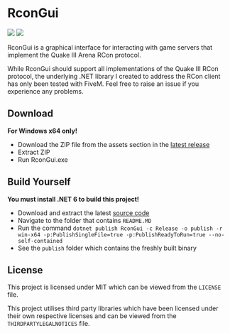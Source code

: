 # RconGui
<p>
  <a href="https://github.com/Russlyman/RconGui/releases/latest" alt="Release">
    <img src="https://img.shields.io/github/v/release/Russlyman/RconGui" /></a>
  <a href="https://github.com/Russlyman/RconGui/blob/main/LICENSE" alt="License">
    <img src="https://img.shields.io/github/license/Russlyman/RconGui" /></a>
</p>

RconGui is a graphical interface for interacting with game servers that implement the Quake III Arena RCon protocol.

While RconGui should support all implementations of the Quake III RCon protocol, the underlying .NET library I created to address the RCon client has only been tested with FiveM. Feel free to raise an issue if you experience any problems.

## Download

**For Windows x64 only!**

- Download the ZIP file from the assets section in the [latest release](https://github.com/Russlyman/RconGui/releases/latest)
- Extract ZIP
- Run RconGui.exe
## Build Yourself
**You must install .NET 6 to build this project!**

- Download and extract the latest [source code](https://github.com/Russlyman/RconGui/archive/refs/heads/main.zip)
- Navigate to the folder that contains `README.MD`
- Run the command `dotnet publish RconGui -c Release -o publish -r win-x64 -p:PublishSingleFile=true -p:PublishReadyToRun=true --no-self-contained`
- See the `publish` folder which contains the freshly built binary
## License

This project is licensed under MIT which can be viewed from the `LICENSE` file.

This project utilises third party libraries which have been licensed under their own respective licenses and can be viewed from the `THIRDPARTYLEGALNOTICES` file.
